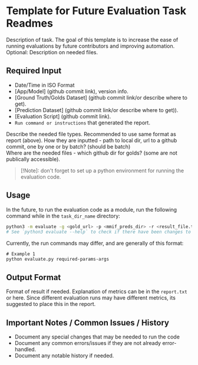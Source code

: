 # Template for Future Evaluation Task Readmes
Description of task. 
The goal of this template is to increase the ease of running evaluations by future contributors and improving automation.  
Optional: Description on needed files.

## Required Input
* Date/Time in ISO Format
* [App/Model] (github commit link), version info.
* [Ground Truth/Golds Dataset] (github commit link/or describe where to get).
* [Prediction Dataset] (github commit link/or describe where to get)).
* [Evaluation Script] (github commit link).
* `Run command or instructions` that generated the report.

Describe the needed file types.  Recommended to use same format as report (above). 
How they are inputted - path to local dir, url to a github commit, one by one or by batch? (should be batch)  
Where are the needed files - which github dir for golds? (some are not publically accessible). 

> [!Note]: don't forget to set up a python environment for running the evaluation code.

## Usage
In the future, to run the evaluation code as a module, run the following command while in the `task_dir_name` directory:  
```bash
python3 -m evaluate -g <gold_url> -p <mmif_preds_dir> -r <result_file.txt>
# See `python3 evaluate --help` to check if there have been changes to the run command. 

```
Currently, the run commands may differ, and are generally of this format: 
```
# Example 1
python evaluate.py required-params-args 
```

## Output Format
Format of result if needed. 
Explanation of metrics can be in the `report.txt` or here. 
Since different evaluation runs may have different metrics, its suggested to place this in the report. 

## Important Notes / Common Issues / History
* Document any special changes that may be needed to run the code
* Document any common errors/issues if they are not already error-handled. 
* Document any notable history if needed.
